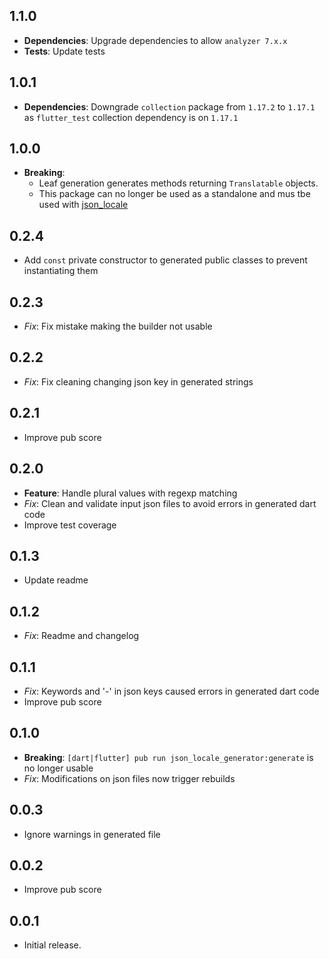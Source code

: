 ## 1.1.0
* **Dependencies**: Upgrade dependencies to allow `analyzer 7.x.x`
* **Tests**: Update tests

## 1.0.1
* **Dependencies**: Downgrade `collection` package from `1.17.2` to `1.17.1` as `flutter_test` collection dependency is on `1.17.1`

## 1.0.0

* **Breaking**:
  * Leaf generation generates methods returning `Translatable` objects.
  * This package can no longer be used as a standalone and mus tbe used with [json_locale](https://pub.dev/packages/json_locale)

## 0.2.4

* Add `const` private constructor to generated public classes to prevent instantiating them

## 0.2.3

* *Fix*: Fix mistake making the builder not usable

## 0.2.2

* *Fix*: Fix cleaning changing json key in generated strings

## 0.2.1

* Improve pub score

## 0.2.0

* **Feature**: Handle plural values with regexp matching
* *Fix*: Clean and validate input json files to avoid errors in generated dart code
* Improve test coverage

## 0.1.3

* Update readme

## 0.1.2

* *Fix*: Readme and changelog

## 0.1.1

* *Fix*: Keywords and '-' in json keys caused errors in generated dart code
* Improve pub score

## 0.1.0

* **Breaking**: `[dart|flutter] pub run json_locale_generator:generate` is no longer usable
* *Fix*: Modifications on json files now trigger rebuilds

## 0.0.3

* Ignore warnings in generated file

## 0.0.2

* Improve pub score

## 0.0.1

* Initial release.
